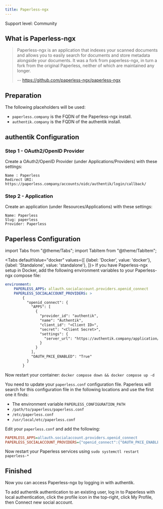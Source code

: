 ```yaml
---
title: Paperless-ngx
---
```


<span class="badge badge--secondary">Support level: Community</span>

## What is Paperless-ngx

> Paperless-ngx is an application that indexes your scanned documents and allows you to easily search for documents and store metadata alongside your documents. It was a fork from paperless-ngx, in turn a fork from the original Paperless, neither of which are maintained any longer.
>
> -- https://github.com/paperless-ngx/paperless-ngx

## Preparation

The following placeholders will be used:

-   `paperless.company` is the FQDN of the Paperless-ngx install.
-   `authentik.company` is the FQDN of the authentik install.

## authentik Configuration

### Step 1 - OAuth2/OpenID Provider

Create a OAuth2/OpenID Provider (under Applications/Providers) with these settings:

    Name : Paperless
    Redirect URI: https://paperless.company/accounts/oidc/authentik/login/callback/

### Step 2 - Application

Create an application (under Resources/Applications) with these settings:

    Name: Paperless
    Slug: paperless
    Provider: Paperless

## Paperless Configuration
import Tabs from "@theme/Tabs";
import TabItem from "@theme/TabItem";

<Tabs
  defaultValue="docker"
  values={[
    {label: 'Docker', value: 'docker'},
    {label: 'Standalone', value: 'standalone'},
  ]}>
  <TabItem value="docker">
If you have Paperless-ngx setup in Docker, add the following environment variables to your Paperless-ngx compose file:

```yaml
environment:
    PAPERLESS_APPS: allauth.socialaccount.providers.openid_connect
    PAPERLESS_SOCIALACCOUNT_PROVIDERS: >
        {
          "openid_connect": {
            "APPS": [
              {
                "provider_id": "authentik",
                "name": "Authentik",
                "client_id": "<Client ID>",
                "secret": "<Client Secret>",
                "settings": {
                  "server_url": "https://authentik.company/application/o/paperless/.well-known/openid-configuration"
                }
              }
            ],
            "OAUTH_PKCE_ENABLED": "True"
          }
        }
```
Now restart your container:
`docker compose down && docker compose up -d`
  </TabItem>
  <TabItem value="standalone">

You need to update your `paperless.conf` configuration file. Paperless will search for this configuration file in the following locations and use the first one it finds:
- The environment variable `PAPERLESS_CONFIGURATION_PATH`
- `/path/to/paperless/paperless.conf`
- `/etc/paperless.conf`
- `/usr/local/etc/paperless.conf`

Edit your `paperless.conf` and add the following:
```ini
PAPERLESS_APPS=allauth.socialaccount.providers.openid_connect
PAPERLESS_SOCIALACCOUNT_PROVIDERS={"openid_connect":{"OAUTH_PKCE_ENABLED":true,"APPS":[{"provider_id":"authentik","name":"Authentik","client_id":"<Client ID>","secret":<Client Secret>","settings":{"server_url":"https://authentik.company/application/o/paperless/.well-known/openid-configuration"}}]}}
```
Now restart your Paperless services using `sudo systemctl restart paperless-*`
  </TabItem>
</Tabs>
## Finished

Now you can access Paperless-ngx by logging in with authentik.

To add authentik authentication to an existing user, log in to Paperless with local authentication, click the profile icon in the top-right, click My Profile, then Connect new social account.
